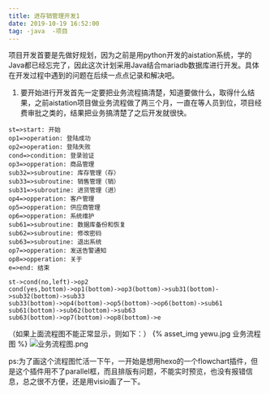 ```yaml
---
title: 进存销管理开发1
date: 2019-10-19 16:52:00
tag: -java  -项目
---
```

项目开发首要是先做好规划，因为之前是用python开发的aistation系统，学的Java都已经忘完了，因此这次计划采用Java结合mariadb数据库进行开发。具体在开发过程中遇到的问题在后续一点点记录和解决吧。
1. 要开始进行开发首先一定要把业务流程搞清楚，知道要做什么，取得什么结果，之前aistation项目做业务流程做了两三个月，一直在等人员到位，项目经费审批之类的，结果把业务搞清楚了之后开发就很快。

```shell
st=>start: 开始
op1=>operation: 登陆成功
op2=>operation: 登陆失败
cond=>condition: 登录验证
op3=>opperation: 商品管理
sub32=>subroutine: 库存管理（存）
sub33=>subroutine: 销售管理（销）
sub31=>subroutine: 进货管理（进）
op4=>opperation: 客户管理
op5=>opperation: 供应商管理
op6=>opperation: 系统维护
sub61=>subroutine: 数据库备份和恢复
sub62=>subroutine: 修改密码
sub63=>subroutine: 退出系统
op7=>opperation: 发送告警通知
op8=>opperation: 关于
e=>end: 结束

st->cond(no,left)->op2
cond(yes,bottom)->op1(bottom)->op3(bottom)->sub31(bottom)->sub32(bottom)->sub33
sub33(bottom)->op4(bottom)->op5(bottom)->op6(bottom)->sub61
sub61(bottom)->sub62(bottom)->sub63
sub63(bottom)->op7(bottom)->op8(bottom)->e
```

（如果上面流程图不能正常显示，则如下：）
{% asset_img yewu.jpg 业务流程图 %}
![业务流程图.png](https://i.loli.net/2019/10/20/dGm8UaIqirJCDfY.png)

ps:为了画这个流程图忙活一下午，一开始是想用hexo的一个flowchart插件，但是这个插件用不了parallel框，而且排版有问题，不能实时预览，也没有报错信息，总之很不方便，还是用visio画了一下。

